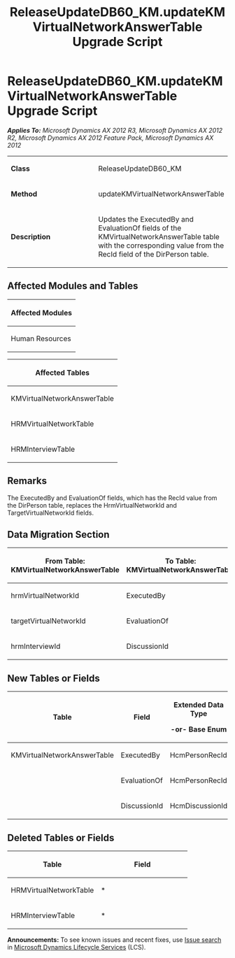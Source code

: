 ﻿---
title: ReleaseUpdateDB60_KM.updateKMVirtualNetworkAnswerTable Upgrade Script
TOCTitle: ReleaseUpdateDB60_KM.updateKMVirtualNetworkAnswerTable Upgrade Script
ms:assetid: ee652087-05bf-cde1-6dd7-30ff13d9ec5d
ms:mtpsurl: https://msdn.microsoft.com/en-us/library/JJ719972(v=AX.60)
ms:contentKeyID: 49712044
ms.date: 05/18/2015
mtps_version: v=AX.60
---

# ReleaseUpdateDB60\_KM.updateKMVirtualNetworkAnswerTable Upgrade Script 


_**Applies To:** Microsoft Dynamics AX 2012 R3, Microsoft Dynamics AX 2012 R2, Microsoft Dynamics AX 2012 Feature Pack, Microsoft Dynamics AX 2012_

<table>
<colgroup>
<col style="width: 50%" />
<col style="width: 50%" />
</colgroup>
<tbody>
<tr class="odd">
<td><p><strong>Class</strong></p></td>
<td><p>ReleaseUpdateDB60_KM</p></td>
</tr>
<tr class="even">
<td><p><strong>Method</strong></p></td>
<td><p>updateKMVirtualNetworkAnswerTable</p></td>
</tr>
<tr class="odd">
<td><p><strong>Description</strong></p></td>
<td><p>Updates the ExecutedBy and EvaluationOf fields of the KMVirtualNetworkAnswerTable table with the corresponding value from the RecId field of the DirPerson table.</p></td>
</tr>
</tbody>
</table>


## Affected Modules and Tables

<table>
<colgroup>
<col style="width: 100%" />
</colgroup>
<thead>
<tr class="header">
<th><p>Affected Modules</p></th>
</tr>
</thead>
<tbody>
<tr class="odd">
<td><p>Human Resources</p></td>
</tr>
</tbody>
</table>


<table>
<colgroup>
<col style="width: 100%" />
</colgroup>
<thead>
<tr class="header">
<th><p>Affected Tables</p></th>
</tr>
</thead>
<tbody>
<tr class="odd">
<td><p>KMVirtualNetworkAnswerTable</p></td>
</tr>
<tr class="even">
<td><p>HRMVirtualNetworkTable</p></td>
</tr>
<tr class="odd">
<td><p>HRMInterviewTable</p></td>
</tr>
</tbody>
</table>


## Remarks

The ExecutedBy and EvaluationOf fields, which has the RecId value from the DirPerson table, replaces the HrmVirtualNetworkId and TargetVirtualNetworkId fields.

## Data Migration Section

<table>
<colgroup>
<col style="width: 50%" />
<col style="width: 50%" />
</colgroup>
<thead>
<tr class="header">
<th><p>From Table: KMVirtualNetworkAnswerTable</p></th>
<th><p>To Table: KMVirtualNetworkAnswerTable</p></th>
</tr>
</thead>
<tbody>
<tr class="odd">
<td><p>hrmVirtualNetworkId</p></td>
<td><p>ExecutedBy</p></td>
</tr>
<tr class="even">
<td><p>targetVirtualNetworkId</p></td>
<td><p>EvaluationOf</p></td>
</tr>
<tr class="odd">
<td><p>hrmInterviewId</p></td>
<td><p>DiscussionId</p></td>
</tr>
</tbody>
</table>


## New Tables or Fields

<table>
<colgroup>
<col style="width: 33%" />
<col style="width: 33%" />
<col style="width: 33%" />
</colgroup>
<thead>
<tr class="header">
<th><p>Table</p></th>
<th><p>Field</p></th>
<th><p>Extended Data Type</p>
<p>-or- Base Enum</p></th>
</tr>
</thead>
<tbody>
<tr class="odd">
<td><p>KMVirtualNetworkAnswerTable</p></td>
<td><p>ExecutedBy</p></td>
<td><p>HcmPersonRecId</p></td>
</tr>
<tr class="even">
<td><p></p></td>
<td><p>EvaluationOf</p></td>
<td><p>HcmPersonRecId</p></td>
</tr>
<tr class="odd">
<td><p></p></td>
<td><p>DiscussionId</p></td>
<td><p>HcmDiscussionId</p></td>
</tr>
</tbody>
</table>


## Deleted Tables or Fields

<table>
<colgroup>
<col style="width: 50%" />
<col style="width: 50%" />
</colgroup>
<thead>
<tr class="header">
<th><p>Table</p></th>
<th><p>Field</p></th>
</tr>
</thead>
<tbody>
<tr class="odd">
<td><p>HRMVirtualNetworkTable</p></td>
<td><p>*</p></td>
</tr>
<tr class="even">
<td><p>HRMInterviewTable</p></td>
<td><p>*</p></td>
</tr>
</tbody>
</table>

  
**Announcements:** To see known issues and recent fixes, use [Issue search](http://go.microsoft.com/fwlink/?linkid=389258) in [Microsoft Dynamics Lifecycle Services](http://go.microsoft.com/fwlink/?linkid=306505) (LCS).

